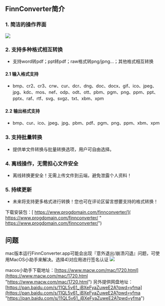 ## FinnConverter简介
### 1. 简洁的操作界面
[![](https://s2.loli.net/2024/05/13/mYGTZoc6S7gfrIi.jpg)](https://s2.loli.net/2024/05/13/mYGTZoc6S7gfrIi.jpg)
### 2. 支持多种格式相互转换
- 支持word转pdf；ppt转pdf；raw格式转png/jpng...；其他格式相互转换
#### 2.1 输入格式支持
- bmp、cr2、cr3、crw、cur、dcr、dng、doc、docx、gif、ico、jpeg、jpg、kdc、mos、nef、odp、odt、ott、pbm、pgm、png、ppm、ppt、pptx、raf、rtf、svg、svgz、txt、xbm、xpm
#### 2.2 输出格式支持
- bmp、cur、ico、jpeg、jpg、pbm、pdf、pgm、png、ppm、xbm、xpm
### 3. 支持批量转换
- 提供单文件转换与批量转换选项，用户可自由选择。
### 4. 离线操作，无需担心文件安全
- 离线转换更安全！无需上传文件到云端，避免泄露个人资料！
### 5. 持续更新
- 未来将支持更多格式进行转换！您也可在评论区留言想要支持的格式转换！

下载安装包：[ https://www.progdomain.com/finnconverter/]( https://www.progdomain.com/finnconverter/ " https://www.progdomain.com/finnconverter/")

## 问题
mac版本运行FinnConverter.app可能会出现『意外退出/崩溃闪退』问题，可使用MacOS小助手来解决。选择4)对应用进行签名认证
![](https://www.progdomain.com/wp-content/uploads/2024/05/截屏2024-05-13-19.33.37.png)

macos小助手下载地址：[https://www.macw.com/mac/1720.html](https://www.macw.com/mac/1720.html "https://www.macw.com/mac/1720.html")
另外提供网盘地址：[https://pan.baidu.com/s/11QL5v61_jBXeFyaZuweE2A?pwd=yfma](https://pan.baidu.com/s/11QL5v61_jBXeFyaZuweE2A?pwd=yfma "https://pan.baidu.com/s/11QL5v61_jBXeFyaZuweE2A?pwd=yfma") 